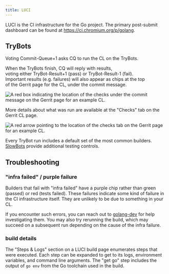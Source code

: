 ```yaml
---
title: LUCI
---
```


LUCI is the CI infrastructure for the Go project. The primary post-submit dashboard can be found at https://ci.chromium.org/p/golang.

## TryBots

Voting Commit-Queue+1 asks CQ to run the CL on the TryBots.

When the TryBots finish, CQ will reply with results, \
voting either TryBot-Result+1 (pass) or TryBot-Result-1 (fail). \
Important results (e.g. failures) will also appear as chips at the top \
of the Gerrit page for the CL, under the commit message.

![A red box indicating the location of the checks under the commit
message on the Gerrit page for an example CL.](https://github.com/golang/go/assets/1248668/93267ff3-11cd-41f7-b268-a5cc342cfcd3)

More details about what was run are available at the "Checks" tab
on the Gerrit CL page.

![A red arrow pointing to the location of the checks tab on the
Gerrit page for an example CL.](https://github.com/golang/go/assets/1248668/1a11fa8c-14cd-4b97-968c-6c52a8634c51)

Every TryBot run includes a default set of the most common builders.
[SlowBots](https://go.dev/wiki/SlowBots) provide additional testing controls.

## Troubleshooting

### "infra failed" / purple failure

Builders that fail with "infra failed" have a purple chip rather than green (passed) or red (tests failed). These failures indicate some kind of failure in the CI infrastructure itself. They are unlikely to be due to something in your CL.

If you encounter such errors, you can reach out to [golang-dev](https://groups.google.com/g/golang-dev) for help investigating them. You may also try rerunning the build, which may succeed on a subsequent run depending on the cause of the infra failure.

### build details

The "Steps & Logs" section on a LUCI build page enumerates steps that were executed. Each step can be expanded to get to its logs, environment variables, and command line arguments. The "get go" step includes the output of `go env` from the Go toolchain used in the build.

